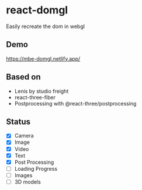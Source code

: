 # react-domgl

Easily recreate the dom in webgl

## Demo

https://mbe-domgl.netlify.app/

## Based on

- Lenis by studio freight
- react-three-fiber
- Postprocessing with @react-three/postprocessing

## Status

- [x] Camera
- [x] Image
- [x] Video
- [x] Text
- [x] Post Processing
- [ ] Loading Progress
- [ ] Images
- [ ] 3D models
